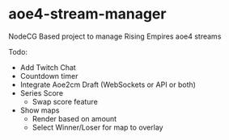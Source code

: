 # aoe4-stream-manager

NodeCG Based project to manage Rising Empires aoe4 streams

Todo:

- Add Twitch Chat
- Countdown timer
- Integrate Aoe2cm Draft (WebSockets or API or both)
- Series Score
  - Swap score feature
- Show maps
  - Render based on amount
  - Select Winner/Loser for map to overlay
